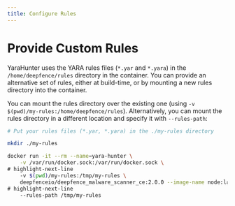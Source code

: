 ```yaml
---
title: Configure Rules
---
```



# Provide Custom Rules

YaraHunter uses the YARA rules files (`*.yar` and `*.yara`) in the `/home/deepfence/rules` directory in the container.  You can provide an alternative set of rules, either at build-time, or by mounting a new rules directory into the container.

You can mount the rules directory over the existing one (using `-v $(pwd)/my-rules:/home/deepfence/rules`). Alternatively, you can mount the rules directory in a different location and specify it with `--rules-path`:

```bash
# Put your rules files (*.yar, *.yara) in the ./my-rules directory

mkdir ./my-rules

docker run -it --rm --name=yara-hunter \
    -v /var/run/docker.sock:/var/run/docker.sock \
# highlight-next-line
    -v $(pwd)/my-rules:/tmp/my-rules \
    deepfenceio/deepfence_malware_scanner_ce:2.0.0 --image-name node:latest \
# highlight-next-line
    --rules-path /tmp/my-rules
```


